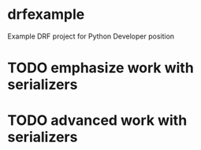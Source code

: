 # drfexample
Example DRF project for Python Developer position

# TODO emphasize work with serializers 
# TODO advanced work with serializers   
